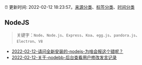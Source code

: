 :alarm_clock: 更新时间: 2022-02-12 18:23:57。[来源分类](../README.md)、[标签分类](../TAGS.md)、[时间分类](../TIMELINE.md)

## NodeJS


> 关键字：`Node`、`Node.js`、`Express`、`Koa`、`egg.js`、`pandora.js`、`Electron`、`V8`



- [2022-02-12-请问全新安装的-nodejs-为啥会报这个错呢？](https://www.v2ex.com/t/833487) 
- [2022-02-12-关于-nodebb-后台查看用户修改发言记录](https://www.v2ex.com/t/833471) 
